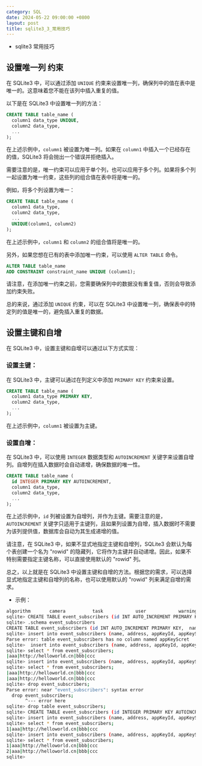 ```yaml
---
category: SQL
date: 2024-05-22 09:00:00 +0800
layout: post
title: sqlite3_3_常用技巧
---
```


+ sqlite3 常用技巧

## 设置唯一列 约束

在 SQLite3 中，可以通过添加 `UNIQUE` 约束来设置唯一列，确保列中的值在表中是唯一的。这意味着您不能在该列中插入重复的值。

以下是在 SQLite3 中设置唯一列的方法：

```sql
CREATE TABLE table_name (
  column1 data_type UNIQUE,
  column2 data_type,
  ...
);
```

在上述示例中，`column1` 被设置为唯一列。如果在 `column1` 中插入一个已经存在的值，SQLite3 将会抛出一个错误并拒绝插入。

需要注意的是，唯一约束可以应用于单个列，也可以应用于多个列。如果将多个列一起设置为唯一约束，这些列的组合值在表中将是唯一的。

例如，将多个列设置为唯一：

```sql
CREATE TABLE table_name (
  column1 data_type,
  column2 data_type,
  ...
  UNIQUE(column1, column2)
);
```

在上述示例中，`column1` 和 `column2` 的组合值将是唯一的。

另外，如果您想在已有的表中添加唯一约束，可以使用 `ALTER TABLE` 命令。

```sql
ALTER TABLE table_name
ADD CONSTRAINT constraint_name UNIQUE (column1);
```

请注意，在添加唯一约束之前，您需要确保列中的数据没有重复值，否则会导致添加约束失败。

总的来说，通过添加 `UNIQUE` 约束，可以在 SQLite3 中设置唯一列，确保表中的特定列的值是唯一的，避免插入重复的数据。

## 设置主键和自增

在 SQLite3 中，设置主键和自增可以通过以下方式实现：

### 设置主键：
在 SQLite3 中，主键可以通过在列定义中添加 `PRIMARY KEY` 约束来设置。

```sql
CREATE TABLE table_name (
  column1 data_type PRIMARY KEY,
  column2 data_type,
  ...
);
```

在上述示例中，`column1` 被设置为主键。

### 设置自增：
在 SQLite3 中，可以使用 `INTEGER` 数据类型和 `AUTOINCREMENT` 关键字来设置自增列。自增列在插入数据时会自动递增，确保数据的唯一性。

```sql
CREATE TABLE table_name (
  id INTEGER PRIMARY KEY AUTOINCREMENT,
  column1 data_type,
  column2 data_type,
  ...
);
```

在上述示例中，`id` 列被设置为自增列，并作为主键。需要注意的是，`AUTOINCREMENT` 关键字只适用于主键列，且如果列设置为自增，插入数据时不需要为该列提供值，数据库会自动为其生成递增的值。

请注意，在 SQLite3 中，如果不显式地指定主键和自增列，SQLite3 会默认为每个表创建一个名为 "rowid" 的隐藏列，它将作为主键并自动递增。因此，如果不特别需要指定主键名称，可以直接使用默认的 "rowid" 列。

总之，以上就是在 SQLite3 中设置主键和自增的方法。根据您的需求，可以选择显式地指定主键和自增列的名称，也可以使用默认的 "rowid" 列来满足自增的需求。

+ 示例：
```bash 
algorithm       camera          task            user            warning_record
sqlite> CREATE TABLE event_subscribers (id INT AUTO_INCREMENT PRIMARY KEY,  name TEXT, address TEXT, appKeyId TEXT, appKeySecret TEXT);
sqlite> .schema event_subscribers 
CREATE TABLE event_subscribers (id INT AUTO_INCREMENT PRIMARY KEY,  name TEXT, address TEXT, appKeyId TEXT, appKeySecret TEXT);
sqlite> insert into event_subscribers (name, address, appKeyId, appKeyScret) values ("aaa", "http://helloworld.cn", "bbb", "ccc");
Parse error: table event_subscribers has no column named appKeyScret
sqlite>  insert into event_subscribers (name, address, appKeyId, appKeySecret) values ("aaa", "http://helloworld.cn", "bbb", "ccc");
sqlite> select * from event_subscribers;
|aaa|http://helloworld.cn|bbb|ccc
sqlite> insert into event_subscribers (name, address, appKeyId, appKeySecret) values ("aaa", "http://helloworld.cn", "bbb", "ccc");
sqlite> select * from event_subscribers;
|aaa|http://helloworld.cn|bbb|ccc
|aaa|http://helloworld.cn|bbb|ccc
sqlite> drop event_subscribers;
Parse error: near "event_subscribers": syntax error
  drop event_subscribers;
       ^--- error here
sqlite> drop table event_subscribers;
sqlite> CREATE TABLE event_subscribers (id INTEGER PRIMARY KEY AUTOINCREMENT, name TEXT, address TEXT, appKeyId TEXT, appKeySecret TEXT);
sqlite> insert into event_subscribers (name, address, appKeyId, appKeySecret) values ("aaa", "http://helloworld.cn", "bbb", "ccc");
sqlite> select * from event_subscribers;
1|aaa|http://helloworld.cn|bbb|ccc
sqlite> insert into event_subscribers (name, address, appKeyId, appKeySecret) values ("aaa", "http://helloworld.cn", "bbb", "ccc");
sqlite> select * from event_subscribers;
1|aaa|http://helloworld.cn|bbb|ccc
2|aaa|http://helloworld.cn|bbb|ccc
sqlite> 
```